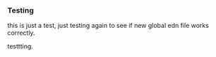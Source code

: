 ### Testing

this is just a test, just testing again to see if new global edn file works correctly.

testtting.

